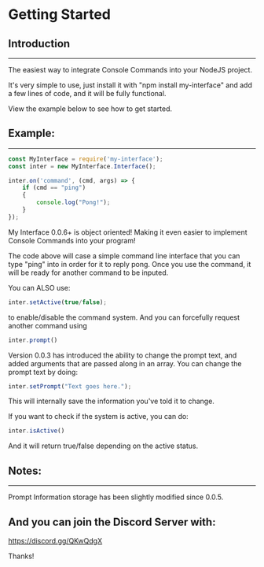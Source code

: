 Getting Started
=================================

## Introduction
---------------------------------
The easiest way to integrate Console Commands into your NodeJS project.

It's very simple to use, just install it with "npm install my-interface"
and add a few lines of code, and it will be fully functional.

View the example below to see how to get started.

## Example:
--------------------------------

```js
const MyInterface = require('my-interface');
const inter = new MyInterface.Interface();

inter.on('command', (cmd, args) => {
    if (cmd == "ping")
	{
	    console.log("Pong!");
	}
});
```

My Interface 0.0.6+ is object oriented! Making it even easier to implement Console Commands into your program!

The code above will case a simple command line interface that you can type "ping" into in order for it to reply pong.
Once you use the command, it will be ready for another command to be inputed.

You can ALSO use:

```js
inter.setActive(true/false);
```

to enable/disable the command system. And you can forcefully request another command using 

```js
inter.prompt()
```

Version 0.0.3 has introduced the ability to change the prompt text, and added arguments that are passed along in an array.
You can change the prompt text by doing:

```js
inter.setPrompt("Text goes here.");
```

This will internally save the information you've told it to change.

If you want to check if the system is active, you can do:

```js
inter.isActive()
```

And it will return true/false depending on the active status.


## Notes:
-------------------------------------
Prompt Information storage has been slightly modified since 0.0.5.

## And you can join the Discord Server with:
https://discord.gg/QKwQdgX

Thanks!
